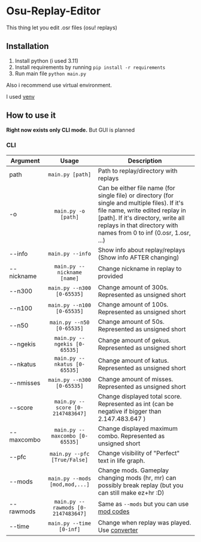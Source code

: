 # Osu-Replay-Editor

This thing let you edit .osr files (osu! replays)

## Installation

1. Install python (i used 3.11)
2. Install requirements by running ```pip install -r requirements```
3. Run main file ```python main.py```

Also i recommend use virtual environment.

I used [venv](https://docs.python.org/3/library/venv.html)

## How to use it

**Right now exists only CLI mode.** But GUI is planned

### CLI

| Argument   | Usage                                    | Description                     |
|------------|:----------------------------------------:|---------------------------------|
| path       | ``` main.py [path] ```                   | Path to replay/directory with replays|
| -o         | ``` main.py -o [path] ```                | Can be either file name (for single file) or directory (for single and multiple files). If it's file name, write edited replay in \[path\]. If it's directory, write all replays in that directory with names from 0 to inf (0.osr, 1.osr, ...) |
| --info     | ``` main.py --info ```                   | Show info about replay/replays (Show info AFTER changing)|
| --nickname | ``` main.py --nickname [name] ```        | Change nickname in replay to provided |
| --n300     | ``` main.py --n300 [0-65535] ```         | Change amount of 300s. Represented as unsigned short |
| --n100     | ``` main.py --n100 [0-65535] ```         | Change amount of 100s. Represented as unsigned short |
| --n50      | ``` main.py --n50 [0-65535] ```          | Change amount of 50s. Represented as unsigned short |
| --ngekis   | ``` main.py --ngekis [0-65535] ```       | Change amount of gekus. Represented as unsigned short |
| --nkatus   | ``` main.py --nkatus [0-65535] ```       | Change amount of katus. Represented as unsigned short |
| --nmisses  | ``` main.py --n300 [0-65535] ```         | Change amount of misses. Represented as unsigned short |
| --score    | ``` main.py --score [0-2147483647] ```   | Change displayed total score. Represented as int (can be negative if bigger than 2.147.483.647 ) |
| --maxcombo | ``` main.py --maxcombo [0-65535] ```     | Change displayed maximum combo. Represented as unsigned short |
| --pfc      | ``` main.py --pfc [True/False] ```       | Change visibility of "Perfect" text in life graph. |
| --mods     | ``` main.py --mods [mod,mod,...] ```     | Change mods. Gameplay changing mods (hr, mr) can possibly break replay (but you can still make ez+hr :D) |
| --rawmods  | ``` main.py --rawmods [0-2147483647] ``` | Same as ```--mods``` but you can use [mod codes](https://osu.ppy.sh/wiki/en/Client/File_formats/Osr_(file_format)) |
| --time     | ``` main.py --time [0-inf] ```           | Change when replay was played. Use [converter](https://www.datetimetoticks-converter.com/) |
